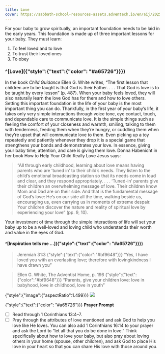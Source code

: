 ```yaml
---
title: Love
cover: https://sabbath-school-resources-assets.adventech.io/en/aij/2025-00-bb-pb/part-1-03-the-foundation-for-spiritual-growth/plant.png
---
```


For your baby to grow spiritually, an important foundation needs to be laid in the early years. This foundation is made up of three important lessons for your baby.
They must learn:

1. To feel loved and to love
2. To trust their loved ones
3. To obey


### ^[Love]({"style":{"text":{"color": "#a65726"}}})

In the book _Child Guidance_ Ellen G. White writes, “The first lesson that children are to be taught is that God is their Father. . . . That God is love is to be taught by every lesson” (p. 487). When your baby feels loved, they will also naturally learn the love God has for them and how to love others. Setting this important foundation in the life of your baby is the most important thing you can do. Thankfully, in the first year of your baby’s life, it takes only very simple interactions through voice tone, eye contact, touch, and dependable care to communicate love. It is the simple things such as feeling the comfort of your closeness and warmth, smiling, talking to them with tenderness, feeding them when they’re hungry, or cuddling them when they’re upset that will communicate love to them. Even picking up a toy repeatedly and patiently whenever they drop it is a special game that strengthens your bonds and demonstrates your love. In essence, giving your baby time, attention, and care is giving them love. Donna Habenicht in her book How to Help Your Child Really Love Jesus says:

> “All through early childhood, learning about love means having parents who are ʻtuned inʼ to their child’s needs. They listen to the child’s emotional broadcasting station so that its needs come in loud and clear, and they respond appropriately. . . . ʻTuned-inʼ parents give their children an overwhelming message of love. Their children know Mom and Dad are on their side. And that is the fundamental message of God’s love: He’s on our side all the time, walking beside us, encouraging us, even carrying us in moments of extreme despair. Your children discover the nature and reality of spiritual love by experiencing your love” (pp. 9, 10).

Your investment of time through the simple interactions of life will set your baby up to be a well-loved and loving child who understands their worth and value in the eyes of God.

#### ^[Inspiration tells me ...]({"style":{"text":{"color": "#a65726"}}})

> <callout>Jeremiah 31:3</callout>
> {"style":{"text":{"color":"#bf9648"}}}
> “Yes, I have loved you with an everlasting love; therefore with lovingkindness I have drawn you”

> <callout>Ellen G. White, The Adventist Home, p. 196</callout>
> {"style":{"text":{"color":"#bf9648"}}}
> “Parents, give your children love: love in babyhood, love in childhood, love in youth”

{"style":{"image":{"aspectRatio":1.499}}}
![](https://sabbath-school-resources-assets.adventech.io/en/aij/2025-01-bb-pb/part-1-03-the-foundation-for-spiritual-growth/cover.png)

{"style":{"text":{"color": "#a65726"}}}
**Prayer Prompt**

- [ ] Read through 1 Corinthians 13:4–7.
- [ ] Pray through the attributes of love mentioned and ask God to help you love like He loves. You can also add 1 Corinthians 16:14 to your prayer and ask the Lord to “let all that you do be done in love.” Think specifically about how to love your baby, but also pray about loving others in your home (spouse, other children), and ask God to place His love in your heart so that you can share His love with those around you.